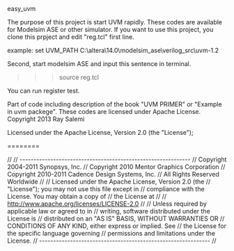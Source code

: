 easy_uvm

The purpose of this project is start UVM rapidly.
These codes are available for Modelsim ASE or other simulator.
If you want to use this project, you clone this prpject and edit "reg.tcl" first line.

example:
set UVM_PATH C:\altera\14.0\modelsim_ase\verilog_src\uvm-1.2


Second, start modelsim ASE and input this sentence in terminal.
>>>source reg.tcl

You can run register test.

Part of code including description of the book "UVM PRIMER" or "Example in uvm packege".
These codes are licensed under Apache License.
   Copyright 2013 Ray Salemi

   Licensed under the Apache License, Version 2.0 (the "License");

========

// 
// -------------------------------------------------------------
//    Copyright 2004-2011 Synopsys, Inc.
//    Copyright 2010 Mentor Graphics Corporation
//    Copyright 2010-2011 Cadence Design Systems, Inc.
//    All Rights Reserved Worldwide
// 
//    Licensed under the Apache License, Version 2.0 (the
//    "License"); you may not use this file except in
//    compliance with the License.  You may obtain a copy of
//    the License at
// 
//        http://www.apache.org/licenses/LICENSE-2.0
// 
//    Unless required by applicable law or agreed to in
//    writing, software distributed under the License is
//    distributed on an "AS IS" BASIS, WITHOUT WARRANTIES OR
//    CONDITIONS OF ANY KIND, either express or implied.  See
//    the License for the specific language governing
//    permissions and limitations under the License.
// -------------------------------------------------------------
// 
